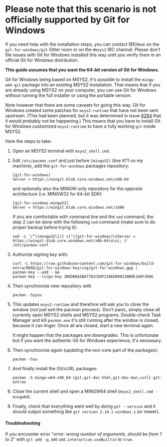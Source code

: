 # **Please note that this scenario is not officially supported by Git for Windows**

If you need help with the installation steps, you can contact @Elieux on the `git-for-windows/git` Gitter room or on the `#msys2` IRC channel.  Please don't file issues with Git for Windows installed this way until you verify them in an official Git for Windows distribution.

**This guide assumes that you want the 64-bit version of Git for Windows.**

Git for Windows being based on MSYS2, it's possible to install the `mingw-w64-git` package into an existing MSYS2 installation. That means that if you are already using MSYS2 on your computer, you can use Git for Windows without running the full installer or using the portable version.

Note however that there are some caveats for going this way. Git for Windows created some patches for `msys2-runtime` that have not been sent upstream. (This had been planned, but it was determined in issue [#284](/git-for-windows/git/issues/284) that it would probably not be happening.) This means that you have to install Git for Windows customized `msys2-runtime` to have a fully working `git` inside MSYS2.

Here the steps to take:

 1. Open an MSYS2 terminal with `msys2_shell.cmd`.
 2. Edit `/etc/pacman.conf` and just before `[mingw32]` (line #71 on my machine), add the `git-for-windows` packages repository:

        [git-for-windows]
        Server = https://wingit.blob.core.windows.net/x86-64

    and optionally also the MINGW-only repository for the *opposite* architecture (i.e. MINGW32 for 64-bit SDK):

        [git-for-windows-mingw32]
        Server = https://wingit.blob.core.windows.net/i686

    If you are comfortable with command line and the `sed` command, the step 2 can be done with the following `sed` command (make sure to do proper backup before trying it):

        sed -i '/^\[mingw32\]/{ s|^|[git-for-windows]\nServer = https://wingit.blob.core.windows.net/x86-64\n\n|; }' /etc/pacman.conf

 3. Authorize signing key with:

        curl -L https://raw.githubusercontent.com/git-for-windows/build-extra/HEAD/git-for-windows-keyring/git-for-windows.gpg |
        pacman-key --add - &&
        pacman-key --lsign-key 3B6D86A1BA7701CD0F23AED888138B9E1A9F3986

 4. Then synchronize new repository with

        pacman -Syyuu

 5. This updates `msys2-runtime` and therefore will ask you to close the window (*not* just exit the pacman process). Don't panic, simply close all currently open MSYS2 shells and MSYS2 programs. Double-check Task Manager and kill `pacman.exe` it's still running after the window is closed, because it can linger. Once all are closed, start a new terminal again.

    It might happen that the packages are downgrades.  This is unfortunate but if you want the authentic Git for Windows experience, it's necessary.

 6. Then synchronize *again* (updating the non-core part of the packages):

        pacman -Suu

 7. And finally install the Git/cURL packages:

        pacman -S mingw-w64-x86_64-{git,git-doc-html,git-doc-man,curl} git-extras

 8. Close the current shell and open a MINGW64 shell (`msys2_shell.cmd -mingw64`).

 9. Finally, check that everything went well by doing `git --version` and it should output something like `git version 2.14.1.windows.1` (or newer).

#### Troubleshooting

If you encounter error "*error: wrong number of arguments, should be from 1 to 2*" with `git add -p`, set `add.interactive.useBuiltin` to `true`.
